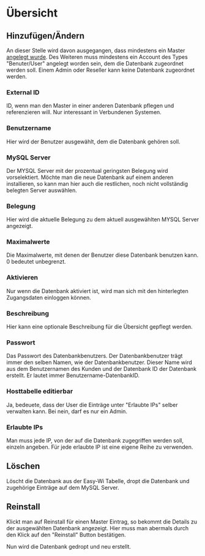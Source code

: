 # Übersicht

## Hinzufügen/Ändern

An dieser Stelle wird davon ausgegangen, dass mindestens ein Master [angelegt wurde](/de/admin/mysql/master/). Des Weiteren muss mindestens ein Account des Types "Benuter/User" angelegt worden sein, dem die Datenbank zugeordnet werden soll. Einem Admin oder Reseller kann keine Datenbank zugeordnet werden.

### External ID
ID, wenn man den Master in einer anderen Datenbank pflegen und referenzieren will. Nur interessant in Verbundenen Systemen.

### Benutzername

Hier wird der Benutzer ausgewählt, dem die Datenbank gehören soll.

### MySQL Server

Der MYSQL Server mit der prozentual geringsten Belegung wird vorselektiert. Möchte man die neue Datenbank auf einem anderen installieren, so kann man hier auch die restlichen, noch nicht vollständig belegten Server auswählen.

### Belegung

Hier wird die aktuelle Belegung zu dem aktuell ausgewählten MYSQL Server angezeigt.

### Maximalwerte

Die Maximalwerte, mit denen der Benutzer diese Datenbank benutzen kann. 0 bedeutet unbegrenzt.

### Aktivieren

Nur wenn die Datenbank aktiviert ist, wird man sich mit den hinterlegten Zugangsdaten einloggen können.

### Beschreibung

Hier kann eine optionale Beschreibung für die Übersicht gepflegt werden.

### Passwort

Das Passwort des Datenbankbenutzers. Der Datenbankbenutzer trägt immer den selben Namen, wie der Datenbankbenutzer. Dieser Name wird aus dem Benutzernamen des Kunden und der Datenbank ID der Datenbank erstellt. Er lautet immer Benutzername-DatenbankID.

### Hosttabelle editierbar

Ja, bedeuete, dass der User die Einträge unter "Erlaubte IPs" selber verwalten kann. Bei nein, darf es nur ein Admin.

### Erlaubte IPs

Man muss jede IP, von der auf die Datenbank zugegriffen werden soll, einzeln angeben. Für jede erlaubte IP ist eine eigene Reihe zu verwenden.

## Löschen

Löscht die Datenbank aus der Easy-Wi Tabelle, dropt die Datenbank und zugehörige Einträge auf dem MySQL Server.

## Reinstall

Klickt man auf Reinstall für einen Master Eintrag, so bekommt die Details zu der ausgewählten Datenbank angezeigt. Hier muss man abermals durch den Klick auf den "Reinstall" Button bestätigen.

Nun wird die Datenbank gedropt und neu erstellt.
